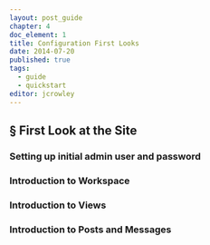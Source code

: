 ```yaml
---
layout: post_guide
chapter: 4
doc_element: 1
title: Configuration First Looks
date: 2014-07-20
published: true
tags:
  - guide
  - quickstart
editor: jcrowley
---
```


## &sect; First Look at the Site

### Setting up initial admin user and password

### Introduction to Workspace

### Introduction to Views

### Introduction to Posts and Messages


